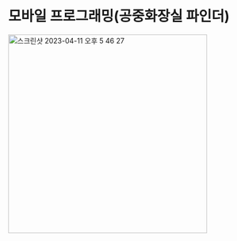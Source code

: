 # 모바일 프로그래밍(공중화장실 파인더)
<img width="401" alt="스크린샷 2023-04-11 오후 5 46 27" src="https://user-images.githubusercontent.com/54742811/231233190-0e1bb4c0-fb74-4047-a6d7-934f0f4bf60a.png">
